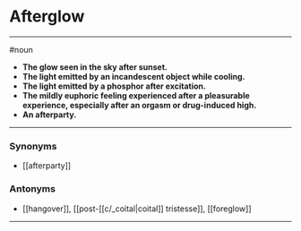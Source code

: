 # Afterglow
---
#noun
- **The glow seen in the sky after sunset.**
- **The light emitted by an incandescent object while cooling.**
- **The light emitted by a phosphor after excitation.**
- **The mildly euphoric feeling experienced after a pleasurable experience, especially after an orgasm or drug-induced high.**
- **An afterparty.**
---
### Synonyms
- [[afterparty]]
### Antonyms
- [[hangover]], [[post-[[c/_coital|coital]] tristesse]], [[foreglow]]
---
